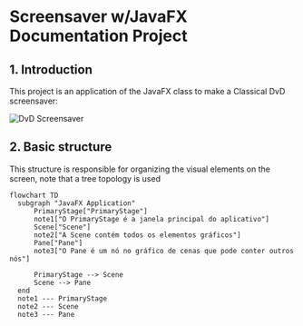 # Screensaver w/JavaFX Documentation Project

## 1. Introduction 
  This project is an application of the JavaFX class to make a Classical DvD screensaver:
  
  ![DvD Screensaver](https://github.com/KauanIzidoro/Screensaver_k/blob/main/dvd.gif)
  
## 2. Basic structure
  This structure is responsible for organizing the visual elements on the screen, note that a tree topology is used

  ```mermaid
flowchart TD
    subgraph "JavaFX Application"
        PrimaryStage["PrimaryStage"]
        note1["O PrimaryStage é a janela principal do aplicativo"]
        Scene["Scene"]
        note2["A Scene contém todos os elementos gráficos"]
        Pane["Pane"]
        note3["O Pane é um nó no gráfico de cenas que pode conter outros nós"]
        
        PrimaryStage --> Scene
        Scene --> Pane    
    end
    note1 --- PrimaryStage
    note2 --- Scene
    note3 --- Pane
